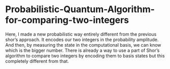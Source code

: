 # Probabilistic-Quantum-Algorithm-for-comparing-two-integers
Here, I made a new probabilistic way entirely different from the previous shor’s approach. It encodes our two
integers in the probability amplitude. And then, by measuring the state in the
computational basis, we can know which is the bigger number. There is already a way to use a part of Shor’s algorithm to compare two integers by encoding them to basis states but this completely different from that.
